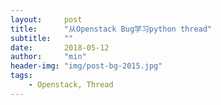 ```yaml
---
layout:     post
title:      "从Openstack Bug学习python thread"
subtitle:   ""
date:       2018-05-12
author:     "min"
header-img: "img/post-bg-2015.jpg"
tags:
    - Openstack, Thread
---
```

